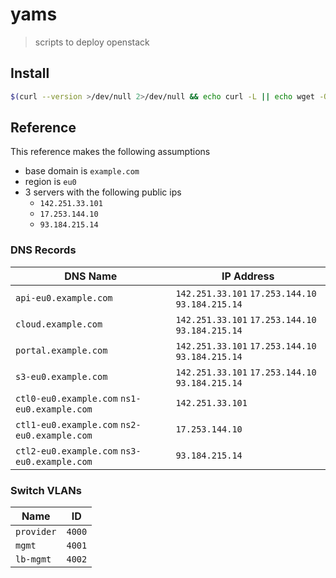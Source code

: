 # yams

> scripts to deploy openstack

## Install

```sh
$(curl --version >/dev/null 2>/dev/null && echo curl -L || echo wget -O-) https://gitlab.com/bitspur/rock8s/yams/-/raw/main/scripts/prepare.sh 2>/dev/null | sh
```

## Reference

This reference makes the following assumptions

- base domain is `example.com`
- region is `eu0`
- 3 servers with the following public ips
  - `142.251.33.101`
  - `17.253.144.10`
  - `93.184.215.14`

### DNS Records

| DNS Name                                     | IP Address                                       |
| -------------------------------------------- | ------------------------------------------------ |
| `api-eu0.example.com`                        | `142.251.33.101` `17.253.144.10` `93.184.215.14` |
| `cloud.example.com`                          | `142.251.33.101` `17.253.144.10` `93.184.215.14` |
| `portal.example.com`                         | `142.251.33.101` `17.253.144.10` `93.184.215.14` |
| `s3-eu0.example.com`                         | `142.251.33.101` `17.253.144.10` `93.184.215.14` |
| `ctl0-eu0.example.com` `ns1-eu0.example.com` | `142.251.33.101`                                 |
| `ctl1-eu0.example.com` `ns2-eu0.example.com` | `17.253.144.10`                                  |
| `ctl2-eu0.example.com` `ns3-eu0.example.com` | `93.184.215.14`                                  |

### Switch VLANs

| Name       | ID     |
| ---------- | ------ |
| `provider` | `4000` |
| `mgmt`     | `4001` |
| `lb-mgmt`  | `4002` |
